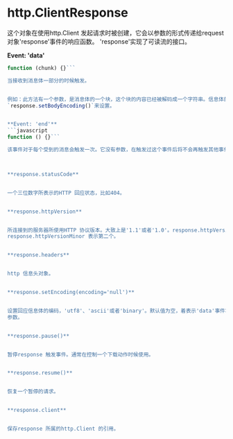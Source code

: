 # http.ClientResponse
这个对象在使用http.Client 发起请求时被创建，它会以参数的形式传递给request 对象'response'事件的响应函数。
'response'实现了可读流的接口。


**Event: 'data'**
```javascript
function (chunk) {}```

当接收到消息体一部分的时候触发。


例如：此方法有一个参数，是消息体的一个块，这个块的内容已经被解码成一个字符串。信息体的编码通过
`response.setBodyEncoding()`来设置。


**Event: 'end'**
```javascript
function () {}```

该事件对于每个受到的消息会触发一次。它没有参数，在触发过这个事件后将不会再触发其他事件将了。



**response.statusCode**


一个三位数字所表示的HTTP 回应状态，比如404。


**response.httpVersion**


所连接到的服务器所使用HTTP 协议版本。大致上是'1.1'或者'1.0'。response.httpVersionMajor 则表示第一个数字
response.httpVersionMinor 表示第二个。


**response.headers**


http 信息头对象。


**response.setEncoding(encoding='null')**


设置回应信息体的编码，'utf8'、'ascii'或者'binary'。默认值为空，着表示'data'事件将会使用一个Buffer 对象作为
参数。


**response.pause()**


暂停response 触发事件。通常在控制一个下载动作时候使用。


**response.resume()**


恢复一个暂停的请求。


**response.client**


保存response 所属的http.Client 的引用。
